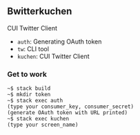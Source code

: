 Bwitterkuchen
----

CUI Twitter Client

- `auth`: Generating OAuth token
- `tw`: CLI tool
- `kuchen`: CUI Twitter Client

### Get to work

```
~$ stack build
~$ mkdir token
~$ stack exec auth
(type your consumer_key, consumer_secret)
(generate OAuth token with URL printed) 
~$ stack exec kuchen 
(type your screen_name)
```
